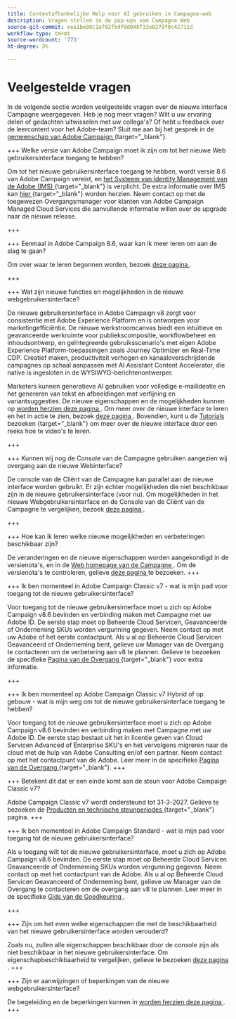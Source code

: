 ```yaml
---
title: Contextafhankelijke Help voor AI gebruiken in Campagne-web
description: Vragen stellen in de pop-ups van Campagne Web
source-git-commit: eea1be08c1af02fbdf6d048f33e0279f0c42711d
workflow-type: tm+mt
source-wordcount: '773'
ht-degree: 3%

---
```



# Veelgestelde vragen

In de volgende sectie worden veelgestelde vragen over de nieuwe interface Campagne weergegeven. Heb je nog meer vragen? Wilt u uw ervaring delen of gedachten uitwisselen met uw collega&#39;s? Of hebt u feedback over de leercontent voor het Adobe-team? Sluit me aan bij het gesprek in de [ gemeenschap van Adobe Campaign ](https://experienceleaguecommunities.adobe.com/t5/adobe-campaign-classic-v7/ct-p/adobe-campaign-classic-community) {target="_blank"}.


+++ Welke versie van Adobe Campaign moet ik zijn om tot het nieuwe Web gebruikersinterface toegang te hebben?

Om tot het nieuwe gebruikersinterface toegang te hebben, wordt versie 8.6 van Adobe Campaign vereist, en [ het Systeem van Identity Management van de Adobe (IMS) ](https://helpx.adobe.com/enterprise/using/identity.html) {target="_blank"} is verplicht. De extra informatie over IMS kan [ hier ](https://experienceleague.adobe.com/en/docs/campaign/technotes-ac/tn-new/migrate-users-to-ims) {target="_blank"} worden herzien. Neem contact op met de toegewezen Overgangsmanager voor klanten van Adobe Campaign Managed Cloud Services die aanvullende informatie willen over de upgrade naar de nieuwe release.

+++

+++ Eenmaal in Adobe Campaign 8.6, waar kan ik meer leren om aan de slag te gaan?

Om over waar te leren begonnen worden, bezoek [ deze pagina ](../get-started/get-started.md).

+++

+++ Wat zijn nieuwe functies en mogelijkheden in de nieuwe webgebruikersinterface?

De nieuwe gebruikersinterface in Adobe Campaign v8 zorgt voor consistentie met Adobe Experience Platform en is ontworpen voor marketingefficiëntie. De nieuwe werkstroomcanvas biedt een intuïtieve en geavanceerde werkruimte voor publiekscompositie, workflowbeheer en inhoudsontwerp, en geïntegreerde gebruiksscenario&#39;s met eigen Adobe Experience Platform-toepassingen zoals Journey Optimizer en Real-Time CDP.  Creatief maken, productiviteit verhogen en kanaaloverschrijdende campagnes op schaal aanpassen met AI Assistant Content Accelerator, die native is ingesloten in de WYSIWYG-berichtenontwerper.

Marketers kunnen generatieve AI gebruiken voor volledige e-mailideatie en het genereren van tekst en afbeeldingen met verfijning en variantsuggesties. De nieuwe eigenschappen en de mogelijkheden kunnen op [ worden herzien deze pagina ](../rn/whats-new.md). Om meer over de nieuwe interface te leren en het in actie te zien, bezoek [ deze pagina ](../get-started/user-interface.md). Bovendien, kunt u de [ Tutorials ](https://experienceleague.adobe.com/en/docs/campaign-web-learn/tutorials/overview) bezoeken {target="_blank"} om meer over de nieuwe interface door een reeks hoe te video&#39;s te leren.

+++

+++  Kunnen wij nog de Console van de Campagne gebruiken aangezien wij overgang aan de nieuwe Webinterface?

De console van de Cliënt van de Campagne kan parallel aan de nieuwe interface worden gebruikt. Er zijn echter mogelijkheden die niet beschikbaar zijn in de nieuwe gebruikersinterface (voor nu). Om mogelijkheden in het nieuwe Webgebruikersinterface en de Console van de Cliënt van de Campagne te vergelijken, bezoek [ deze pagina ](../get-started/capability-matrix.md).

+++

+++ Hoe kan ik leren welke nieuwe mogelijkheden en verbeteringen beschikbaar zijn?

De veranderingen en de nieuwe eigenschappen worden aangekondigd in de versienota&#39;s, en in de [ Web homepage van de Campagne ](../get-started/user-interface.md#user-interface-home). Om de versienota&#39;s te controleren, gelieve [ deze pagina ](../rn/release-notes.md) te bezoeken.
+++


+++  Ik ben momenteel in Adobe Campaign Classic v7 - wat is mijn pad voor toegang tot de nieuwe gebruikersinterface?

Voor toegang tot de nieuwe gebruikersinterface moet u zich op Adobe Campaign v8.6 bevinden en verbinding maken met Campagne met uw Adobe ID. De eerste stap moet op Beheerde Cloud Servicen, Geavanceerde of Onderneming SKUs worden vergunning gegeven. Neem contact op met uw Adobe of het eerste contactpunt. Als u al op Beheerde Cloud Servicen Geavanceerd of Onderneming bent, gelieve uw Manager van de Overgang te contacteren om de verbetering aan v8 te plannen. Gelieve te bezoeken de specifieke [ Pagina van de Overgang ](https://experienceleague.adobe.com/en/docs/campaign/campaign-v8/new/v7-to-v8) {target="_blank"} voor extra informatie.

+++

+++  Ik ben momenteel op Adobe Campaign Classic v7 Hybrid of op gebouw - wat is mijn weg om tot de nieuwe gebruikersinterface toegang te hebben?

Voor toegang tot de nieuwe gebruikersinterface moet u zich op Adobe Campaign v8.6 bevinden en verbinding maken met Campagne met uw Adobe ID. De eerste stap bestaat uit het in licentie geven van Cloud Servicen Advanced of Enterprise SKU&#39;s en het vervolgens migreren naar de cloud met de hulp van Adobe Consulting en/of een partner. Neem contact op met het contactpunt van de Adobe. Leer meer in de specifieke [ Pagina van de Overgang ](https://experienceleague.adobe.com/en/docs/campaign/campaign-v8/new/v7-to-v8) {target="_blank"}.
+++

+++ Betekent dit dat er een einde komt aan de steun voor Adobe Campaign Classic v7?

Adobe Campaign Classic v7 wordt ondersteund tot 31-3-2027. Gelieve te bezoeken de [ Producten en technische steunperiodes ](https://helpx.adobe.com/support/programs/eol-matrix.html) {target="_blank"} pagina.
+++

+++ Ik ben momenteel in Adobe Campaign Standard - wat is mijn pad voor toegang tot de nieuwe gebruikersinterface?

Als u toegang wilt tot de nieuwe gebruikersinterface, moet u zich op Adobe Campaign v8.6 bevinden. De eerste stap moet op Beheerde Cloud Servicen Geavanceerde of Onderneming SKUs worden vergunning gegeven. Neem contact op met het contactpunt van de Adobe. Als u al op Beheerde Cloud Servicen Geavanceerd of Onderneming bent, gelieve uw Manager van de Overgang te contacteren om de overgang aan v8 te plannen. Leer meer in de specifieke [ Gids van de Goedkeuring ](../../adoption/home.md).

+++


+++ Zijn om het even welke eigenschappen die met de beschikbaarheid van het nieuwe gebruikersinterface worden verouderd?

Zoals nu, zullen alle eigenschappen beschikbaar door de console zijn als niet beschikbaar in het nieuwe gebruikersinterface. Om eigenschapbeschikbaarheid te vergelijken, gelieve te bezoeken [ deze pagina ](../get-started/capability-matrix.md).
+++


+++ Zijn er aanwijzingen of beperkingen van de nieuwe webgebruikersinterface?

De begeleiding en de beperkingen kunnen in [ worden herzien deze pagina ](../get-started/guardrails.md).
+++
